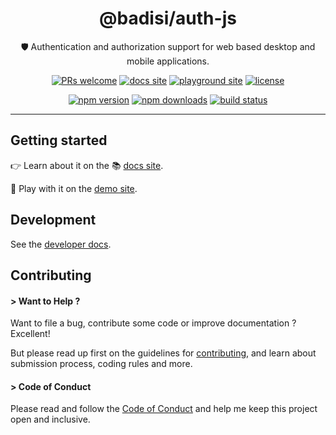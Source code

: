 <div align="center">

# @badisi/auth-js

🛡️ Authentication and authorization support for web based desktop and mobile applications.

[![PRs welcome](https://img.shields.io/badge/PRs-welcome-brightgreen.svg)][pullrequest]
[![docs site](https://img.shields.io/badge/site-docs-ed6e55)][docs-site]
[![playground site](https://img.shields.io/badge/site-playground-ed6e55)][playground-site]
[![license](https://img.shields.io/npm/l/@badisi/auth-js.svg?color=ff69b4)][license]

[![npm version](https://img.shields.io/npm/v/@badisi/auth-js.svg?color=blue&logo=npm)][npm]
[![npm downloads](https://img.shields.io/npm/dw/@badisi/auth-js.svg?color=7986CB&logo=npm)][npm-dl]
[![build status](https://img.shields.io/github/actions/workflow/status/badisi/auth-js/ci_test_auth-js.yml?logo=github)][ci-tests]

</div>

<hr/>


## Getting started

👉 Learn about it on the 📚 [docs site][docs-site].

🎈 Play with it on the [demo site][playground-site].


## Development

See the [developer docs][developer].


## Contributing

#### > Want to Help ?

Want to file a bug, contribute some code or improve documentation ? Excellent!

But please read up first on the guidelines for [contributing][contributing], and learn about submission process, coding rules and more.

#### > Code of Conduct

Please read and follow the [Code of Conduct][codeofconduct] and help me keep this project open and inclusive.




[npm]: https://www.npmjs.com/package/@badisi/auth-js
[npm-dl]: https://npmcharts.com/compare/@badisi/auth-js?minimal=true
[ci-tests]: https://github.com/badisi/auth-js/actions/workflows/ci_test_auth-js.yml
[pullrequest]: https://github.com/badisi/auth-js/blob/main/CONTRIBUTING.md#-submitting-a-pull-request-pr
[license]: https://github.com/badisi/auth-js/blob/main/LICENSE
[developer]: https://github.com/badisi/auth-js/blob/main/DEVELOPER.md
[contributing]: https://github.com/badisi/auth-js/blob/main/CONTRIBUTING.md
[codeofconduct]: https://github.com/badisi/auth-js/blob/main/CODE_OF_CONDUCT.md
[docs-site]: https://badisi.github.io/auth-js/getting-started/vanilla-js
[playground-site]: https://badisi.github.io/auth-js/demo-app/auth-js
